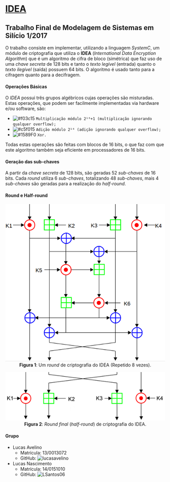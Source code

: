 # [IDEA](https://github.com/LSantos06/SystemC_IDEA)
## Trabalho Final de Modelagem de Sistemas em Silício 1/2017
O trabalho consiste em implementar, utilizando a linguagem _SystemC_, um módulo de criptografia que utiliza o __IDEA__ (_International Data Encryption Algorithm_) que é um algoritmo de cifra de bloco (simétrica) que faz uso de uma _chave secreta_ de 128 bits e tanto o _texto legível_ (entrada) quanto o _texto ilegível_ (saída) possuem 64 bits. O algoritmo é usado tanto para a cifragem quanto para a decifragem.

#### Operações Básicas
O _IDEA_ possui três grupos algébricos cujas operações são misturadas. Estas operações, que podem ser facilmente implementadas via hardware e/ou software, são:
- ![#f03c15](https://placehold.it/15/f03c15/000000?text=+) `Multiplicação módulo 2¹⁶+1 (multiplicação ignorando qualquer overflow);`
- ![#c5f015](https://placehold.it/15/c5f015/000000?text=+) `Adição módulo 2¹⁶ (adição ignorando qualquer overflow);`
- ![#1589F0](https://placehold.it/15/1589F0/000000?text=+) `Xor.`

Todas estas operações são feitas com blocos de 16 bits, o que faz com que este algoritmo também seja eficiente em processadores de 16 bits.

#### Geração das sub-chaves
A partir da _chave secreta_ de 128 bits, são geradas 52 _sub-chaves_ de 16 bits. Cada _round_ utiliza 6 _sub-chaves_, totalizando 48 _sub-chaves_, mais 4 _sub-chaves_ são geradas para a realização do _half-round_.

#### Round e Half-round
<p align="center">
  <img src="img/IDEA_round.png">
  <br>
  <t><b>Figura 1</b>: Um <i>round</i> de criptografia do IDEA (Repetido 8 vezes).</t>
  <br>
</p>

<p align="center">
  <img src="img/IDEA_output.png">
  <br>
  <t><b>Figura 2</b>: <i>Round final</i> (<i>half-round</i>) de criptografia do IDEA.</t>
  <br>
</p>

#### Grupo
* Lucas Avelino
  * Matrícula: 13/0013072
  * GitHub: ![lucasavelino](https://github.com/lucasavelino)
* Lucas Nascimento
  * Matrícula: 14/0151010
  * GitHub: ![LSantos06](https://github.com/LSantos06)
